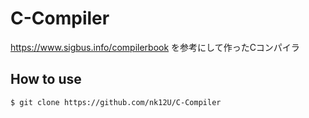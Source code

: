 # C-Compiler
https://www.sigbus.info/compilerbook を参考にして作ったCコンパイラ

## How to use

``$ git clone https://github.com/nk12U/C-Compiler``
